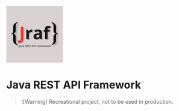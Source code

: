 ![jraf logo](./images//jraf_logo_150x150.png "jraf logo")

# Java REST API Framework

> ![Warning]
> Recreational project, not to be used in production.

